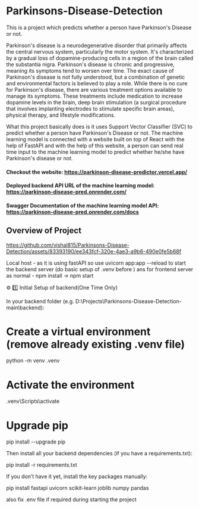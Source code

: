 # Parkinsons-Disease-Detection

This is a project which predicts whether a person have Parkinson's Disease or not.

Parkinson's disease is a neurodegenerative disorder that primarily affects the central nervous system, particularly the motor system. It's characterized by a gradual loss of dopamine-producing cells in a region of the brain called the substantia nigra. Parkinson's disease is chronic and progressive, meaning its symptoms tend to worsen over time. The exact cause of Parkinson's disease is not fully understood, but a combination of genetic and environmental factors is believed to play a role. While there is no cure for Parkinson's disease, there are various treatment options available to manage its symptoms. These treatments include medication to increase dopamine levels in the brain, deep brain stimulation (a surgical procedure that involves implanting electrodes to stimulate specific brain areas), physical therapy, and lifestyle modifications.

What this project basically does is it uses Support Vector Classifier (SVC) to predict whether a person have Parkinson's Disease or not. The machine learning model is connected with a website built on top of React with the help of FastAPI and with the help of this website, a person can send real time input to the machine learning model to predict whether he/she have Parkinson's disease or not.

#### Checkout the website: https://parkinson-disease-predictor.vercel.app/

#### Deployed backend API URL of the machine learning model: https://parkinson-disease-pred.onrender.com/

#### Swagger Documentation of the machine learning model API: https://parkinson-disease-pred.onrender.com/docs

## Overview of Project

https://github.com/vishal815/Parkinsons-Disease-Detection/assets/83393190/ee343fcf-320e-4ae3-a9b6-490e0fe5b68f


Local host - 
as it is using fastAPI so use uvicorn app:app --reload to start the backend server (do basic setup of .venv before )
ans for frontend server as normal - npm install -> npm start



⚙️ 1️⃣ Initial Setup of backend(One Time Only) 

In your backend folder (e.g. D:\Projects\Parkinsons-Disease-Detection-main\backend):

# Create a virtual environment (remove already existing .venv file)
python -m venv .venv

# Activate the environment
.venv\Scripts\activate

# Upgrade pip
pip install --upgrade pip


Then install all your backend dependencies (if you have a requirements.txt):

pip install -r requirements.txt


If you don’t have it yet, install the key packages manually:

pip install fastapi uvicorn scikit-learn joblib numpy pandas





also fix .env file if required during starting the project 